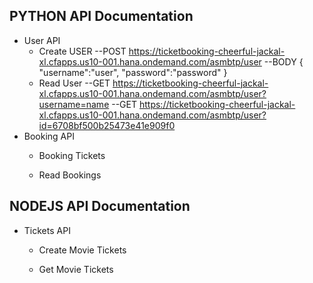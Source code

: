 ## PYTHON API Documentation
* User API
    * Create USER
        --POST https://ticketbooking-cheerful-jackal-xl.cfapps.us10-001.hana.ondemand.com/asmbtp/user
        --BODY
                {
                    "username":"user",
                    "password":"password"
                }
    * Read User
        --GET https://ticketbooking-cheerful-jackal-xl.cfapps.us10-001.hana.ondemand.com/asmbtp/user?username=name
        --GET https://ticketbooking-cheerful-jackal-xl.cfapps.us10-001.hana.ondemand.com/asmbtp/user?id=6708bf500b25473e41e909f0
* Booking API
    * Booking Tickets

    * Read Bookings
  
    
## NODEJS API Documentation
* Tickets API
    * Create Movie Tickets

    * Get Movie Tickets
